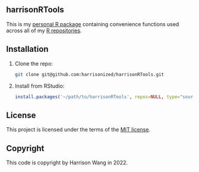 ## harrisonRTools

This is my [personal R package](https://hilaryparker.com/2013/04/03/personal-r-packages/) containing convenience functions used across all of my [R repositories](https://github.com/harrisonized?tab=repositories&q=language%3AR&type=public&language=r&sort=).

## Installation

1. Clone the repo:

	```bash
	git clone git@github.com:harrisonized/harrisonRTools.git
	```
	
2. Install from RStudio:

	```R
	install.packages('~/path/to/harrisonRTools', repos=NULL, type="source")
	```
	
## License

This project is licensed under the terms of the [MIT license](LICENSE).

## Copyright

This code is copyright by Harrison Wang in 2022.
